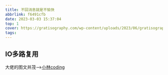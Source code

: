 ```yaml
---
title: 不回消息就是不愉快
abbrlink: f6491cfb
date: 2023-03-03 15:37:04
top: 1
cover: https://gratisography.com/wp-content/uploads/2023/06/gratisography-walking-tv-free-stock-photo-1170x780.jpg
tags:
---
```

## IO多路复用
大佬的图文并茂——>[小林coding](https://xiaolincoding.com/os/8_network_system/selete_poll_epoll.html#%E6%9C%80%E5%9F%BA%E6%9C%AC%E7%9A%84-socket-%E6%A8%A1%E5%9E%8B)
